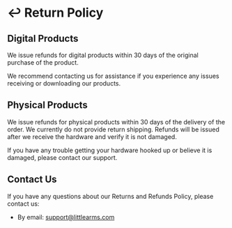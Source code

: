 # ↩️ Return Policy

## Digital Products

We issue refunds for digital products within 30 days of the original purchase of the product.

We recommend contacting us for assistance if you experience any issues receiving or downloading our products.

## Physical Products

We issue refunds for physical products within 30 days of the delivery of the order. We currently do not provide return shipping. Refunds will be issued after we receive the hardware and verify it is not damaged.

If you have any trouble getting your hardware hooked up or believe it is damaged, please contact our support.

## Contact Us

If you have any questions about our Returns and Refunds Policy, please contact us:

* By email: support@littlearms.com
